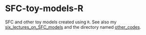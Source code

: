 # SFC-toy-models-R

SFC and other toy models created using `R`. See also my [six_lectures_on_SFC_models](https://github.com/marcoverpas/Six_lectures_on_sfc_models) and the directory named [other_codes](https://github.com/marcoverpas/Other_codes).
